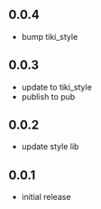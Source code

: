 ## 0.0.4

* bump tiki_style

## 0.0.3

* update to tiki_style
* publish to pub

## 0.0.2

* update style lib

## 0.0.1

* initial release
